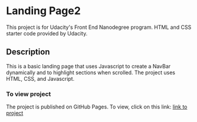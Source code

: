 # Landing Page2

This project is for Udacity's Front End Nanodegree program. HTML and CSS starter code provided by Udacity. 

## Description

This is a basic landing page that uses Javascript to create a NavBar dynamically and to highlight sections when scrolled. The project uses HTML, CSS, and Javascript. 

### To view project

The project is published on GitHub Pages. To view, click on this link: [link to project](https://yousef5.github.io/Udacity_LandingPage2/)
